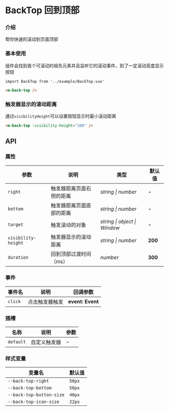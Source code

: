 # BackTop 回到顶部

### 介绍

帮你快速的滚动到页面顶部

### 基本使用

组件会找到首个可滚动的祖先元素并且监听它的滚动事件，到了一定滚动高度显示按钮

```vue
import BackTop from '../example/BackTop.vue'
```

```html
<m-back-top />
```

### 触发器显示的滚动距离

通过`visibilityHeight`可以设置按钮显示时最小滚动距离

```html
<m-back-top :visibility-height="200" />
```

## API

### 属性

| 参数 | 说明 | 类型 | 默认值 |
| --- | --- | --- | --- |
| `right` | 触发器距离页面右侧的距离	| _string \| number_ | **-** |
| `bottom` | 触发器距离页面底部的距离	| _string \| number_ | **-** |
| `target` | 触发滚动的对象	| _string \| object \| Window_ | **-** |
| `visibility-height` | 触发器显示的滚动距离 | _string \| number_ | **200** |
| `duration` | 回到顶部过渡时间（ms） | _number_ | **300** |

### 事件

| 事件名 | 说明 | 回调参数 |
| ----- | -------------- | -------- |
| `click` | 点击触发器触发 | **event: Event** |

### 插槽

| 名称 | 说明 | 参数 |
| ----- | -------------- | -------- |
| `default` | 自定义触发器 | **-** |

### 样式变量

| 变量名 | 默认值 |
| --- | --- |
| `--back-top-right` | `50px` |
| `--back-top-bottom` | `50px` |
| `--back-top-button-size` | `40px` |
| `--back-top-icon-size` | `22px` |